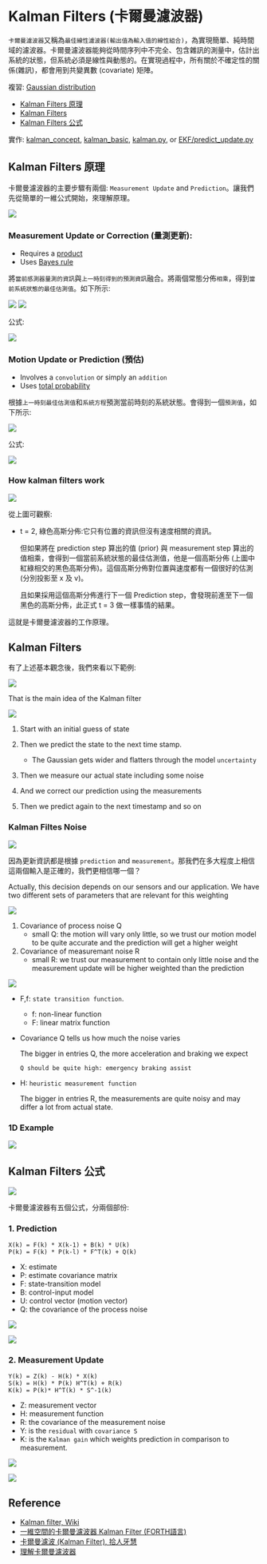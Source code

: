 # Kalman Filters (卡爾曼濾波器)

`卡爾曼濾波器`又稱為`最佳線性濾波器(輸出值為輸入值的線性組合)`，為實現簡單、純時間域的濾波器。卡爾曼濾波器能夠從時間序列中不完全、包含雜訊的測量中，估計出系統的狀態，但系統必須是線性與動態的。在實現過程中，所有關於不確定性的關係(雜訊)，都會用到共變異數 (covariate) 矩陣。

複習: [Gaussian distribution](https://github.com/kaka-lin/autonomous-driving-notes/tree/master/Kalman%20Filters/Gaussian)

  - [Kalman Filters 原理](#kalman-filters-原理)
  - [Kalman Filters](#kalman-filters)
  - [Kalman Filters 公式](#kalman-filters-公式)

實作: [kalman_concept](kalman_concept.py), [kalman_basic](kalman_basic.py), [kalman.py](kalman.py), or [EKF/predict_update.py](https://github.com/kaka-lin/nd013-c2-fusion-exercises/blob/main/lesson-3-EKF/exercises/starter/1_predict_update.py)

## Kalman Filters 原理

卡爾曼濾波器的主要步驟有兩個: `Measurement Update` and `Prediction`。讓我們先從簡單的一維公式開始，來理解原理。

![](images/kalman.png)

### Measurement Update or Correction (量測更新):

- Requires a [product](https://classroom.udacity.com/courses/cs373/lessons/48739381/concepts/487235990923#)
- Uses [Bayes rule](https://classroom.udacity.com/courses/cs373/lessons/48739381/concepts/487221690923#)

將`當前感測器量測的資訊`與`上一時刻得到的預測資訊`融合。將兩個常態分佈`相乘`，得到`當前系統狀態的最佳估測值`。如下所示:

![](images/measurement_update_1.png)
![](images/measurement_update_3.png)

公式:

![](images/measuremen_update_formula.png)

### Motion Update or Prediction (預估)

- Involves a `convolution` or simply an `addition`
- Uses [total probability](https://classroom.udacity.com/courses/cs373/lessons/48739381/concepts/486736290923#)


根據`上一時刻最佳估測值`和`系統方程`預測當前時刻的系統狀態。會得到一個`預測值`，如下所示:

![](images/prediction_1.png)

公式:

![](images/prediction_formula.png)


### How kalman filters work

![](images/kalman_work_2.png)

從上圖可觀察:

- t = 2, 綠色高斯分佈:它只有位置的資訊但沒有速度相關的資訊。

    但如果將在 prediction step 算出的值 (prior) 與 measurement step 算出的值相乘，會得到一個當前系統狀態的最佳估測值，他是一個高斯分佈 (上圖中紅綠相交的黑色高斯分佈)。這個高斯分佈對位置與速度都有一個很好的估測 (分別投影至 x 及 v)。

    且如果採用這個高斯分佈進行下一個 Prediction step，會發現前進至下一個黑色的高斯分佈，此正式 t = 3 做一樣事情的結果。

這就是卡爾曼濾波器的工作原理。

## Kalman Filters

有了上述基本觀念後，我們來看以下範例:

![](images/kf-example.png)

That is the main idea of the Kalman filter

![](images/kf-overview.png)


1. Start with an initial guess of state
2. Then we predict the state to the next time stamp.

    - The Gaussian gets wider and flatters through the model `uncertainty`

3. Then we measure our actual state including some noise
4. And we correct our prediction using the measurements
5. Then we predict again to the next timestamp and so on

### Kalman Filtes Noise

![](images/kf-noise-1.png)

因為更新資訊都是根據 `prediction` and `measurement`。那我們在多大程度上相信這兩個輸入是正確的，我們更相信哪一個？

Actually, this decision depends on our sensors and our application. We have two different sets of parameters that are relevant for this weighting

![](images/kf-noise-2.png)

1. Covariance of process noise Q
   - small Q: the motion will vary only little, so we trust our motion model to be quite accurate  and the prediction will get a higher weight
2. Covariance of measuremant noise R
   - small R: we trust our measurement to contain only little noise and the measurement update will be higher weighted than the prediction

![](images/kf-noise-3.png)

- F,f: `state transition function`.

    - f: non-linear function
    - F: linear matrix function

- Covariance Q tells us how much the noise varies

    The bigger in entries Q, the more acceleration and braking we expect

    ```
    Q should be quite high: emergency braking assist
    ```

- H: `heuristic measurement function`

    The bigger in entries R, the measurements are quite noisy and may differ a lot from actual state.

### 1D Example

![](images/kf-noise-4.png)

## Kalman Filters 公式

![](images/kf-equations.png)

卡爾曼濾波器有五個公式，分兩個部份:

### 1. Prediction

```
X(k) = F(k) * X(k-1) + B(k) * U(k)
P(k) = F(k) * P(k-l) * F^T(k) + Q(k)
```
- X: estimate
- P: estimate covariance matrix
- F: state-transition model
- B: control-input model
- U: control vector (motion vector)
- Q: the covariance of the process noise

![](images/kalman_formula_prediction.png)

![](images/kalman_formula_prediction_2.png)

### 2. Measurement Update

```
Y(k) = Z(k) - H(k) * X(k)
S(k) = H(k) * P(k) H^T(k) + R(k)
K(k) = P(k)* H^T(k) * S^-1(k)
```

- Z: measurement vector
- H: measurement function
- R: the covariance of the measurement noise
- Y:  is the `residual` with `covariance S`
- K:  is the `Kalman gain` which weights prediction in comparison to measurement.

![](images/kalman_formula_measurement.png)

![](images/kalman_formula_measurement_2.png)

## Reference

- [Kalman filter, Wiki](https://en.wikipedia.org/wiki/Kalman_filter)
- [一維空間的卡爾曼濾波器 Kalman Filter (FORTH語言)](https://ohiyooo2.pixnet.net/blog/post/405342657)
- [卡爾曼濾波 (Kalman Filter), 拾人牙慧](https://silverwind1982.pixnet.net/blog/post/167680859)
- [理解卡爾曼濾波器](https://www.itread01.com/content/1541553003.html)
